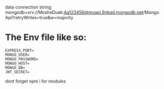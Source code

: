 data connection string: mongodb+srv://MosheDuek:Aa123456@myapi.9nkqd.mongodb.net/MongoApi?retryWrites=true&w=majority

# The Env file like so:

```
EXPRESS_PORT=
MONGO_USER=
MONGO_PASSWORD=
MONGO_HOST=
MONGO_DB=
JWT_SECRET=
```




dont forget npm i for modules
